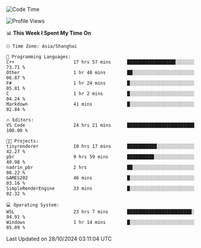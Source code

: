<!--START_SECTION:waka-->
![Code Time](http://img.shields.io/badge/Code%20Time-2%2C081%20hrs%2052%20mins-blue)

![Profile Views](http://img.shields.io/badge/Profile%20Views-0-blue)

📊 **This Week I Spent My Time On** 

```text
🕑︎ Time Zone: Asia/Shanghai

💬 Programming Languages: 
C++                      17 hrs 57 mins      ██████████████████░░░░░░░   73.71 % 
Other                    1 hr 40 mins        ██░░░░░░░░░░░░░░░░░░░░░░░   06.87 % 
F#                       1 hr 24 mins        █░░░░░░░░░░░░░░░░░░░░░░░░   05.81 % 
C                        1 hr 2 mins         █░░░░░░░░░░░░░░░░░░░░░░░░   04.24 % 
Markdown                 41 mins             █░░░░░░░░░░░░░░░░░░░░░░░░   02.84 % 

🔥 Editors: 
VS Code                  24 hrs 21 mins      █████████████████████████   100.00 % 

🐱‍💻 Projects: 
tinyrenderer             10 hrs 17 mins      ███████████░░░░░░░░░░░░░░   42.27 % 
pbr                      9 hrs 59 mins       ██████████░░░░░░░░░░░░░░░   40.98 % 
nadrin_pbr               2 hrs               ██░░░░░░░░░░░░░░░░░░░░░░░   08.22 % 
GAMES202                 46 mins             █░░░░░░░░░░░░░░░░░░░░░░░░   03.16 % 
SimpleRenderEngine       33 mins             █░░░░░░░░░░░░░░░░░░░░░░░░   02.32 % 

💻 Operating System: 
WSL                      23 hrs 7 mins       ████████████████████████░   94.91 % 
Windows                  1 hr 14 mins        █░░░░░░░░░░░░░░░░░░░░░░░░   05.09 % 
```


 Last Updated on 28/10/2024 03:11:04 UTC
<!--END_SECTION:waka-->